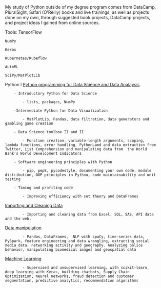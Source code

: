 My study of Python outside of my degree program comes from DataCamp, PluralSight, Safari (O'Reilly) books and live trainings, as well as projects done on my own, through suggested book projects, DataCamp projects, and project ideas I gained from online sources.

Tools:
	TensorFlow
	
	NumPy
	
	Keras
	
	Kubernetes/Kubeflow
	
	AutoML
	
	SciPy/MatPlotLib
	
Python I
	<a href="https://www.datacamp.com/search?utf8=%E2%9C%93&q=&facets%5Btechnology%5D%5B%5D=Python&facets%5Btopic%5D%5B%5D=Programming"> Python programming for Data Science and Data Analaysis</a>
		
		- Introductory Python for Data Science
		
			- lists, packages, NumPy
		
		-Intermediate Python for Data Visualization
			
			- MatPlotLib, Pandas, data filtration, data generators and gambling game creation
		
		- Data Science toolbox II and II
			
			- Function creation, variable-length arguments, scoping, lambda functions, error handling, PythonLand and data extraction from Twitter, List Comprehension and manipulating data from  the World Bank's World Development Indicators
		
		- Software engineering principles with Python
			
			- pip, pep8, pycodestyle, documenting your own code, module distribution, OOP principles in Python, code maintainability and unit testing
        
		- Timing and profiling code
			
			- Improving efficiency with set theory and DataFrames
   
   <a href="https://www.datacamp.com/search?utf8=%E2%9C%93&q=&facets%5Btechnology%5D%5B%5D=Python&facets%5Btopic%5D%5B%5D=Importing+%26+Cleaning+Data"> Importing and Cleaning Data</a>
            
			- Importing and cleaning data from Excel, SQL, SAS, API data and the web. 
   
   <a href="https://www.datacamp.com/search?utf8=%E2%9C%93&q=&facets%5Btechnology%5D%5B%5D=Python&facets%5Btopic%5D%5B%5D=Data+Manipulation">Data manipulation</a>
            
			- Pandas, DataFrames,  NLP with spaCy, time-series data, PySpark, feature engineering and data wrangling, extracting social media data, networking activity and geography. Analyzing police behavior, manipulating biomedical images and geospatial data
   
   <a href="https://www.datacamp.com/search?utf8=%E2%9C%93&q=&facets%5Btechnology%5D%5B%5D=Python&facets%5Btopic%5D%5B%5D=Machine+Learning">Machine Learning</a>

			- Supervised and unsupervised learning, with scikit-learn, deep learning with Keras, building chatbots, Supply Chain Optimization, neural networks, fraud detection and customer segmentation, predictive analytics, recommendation algorithms
